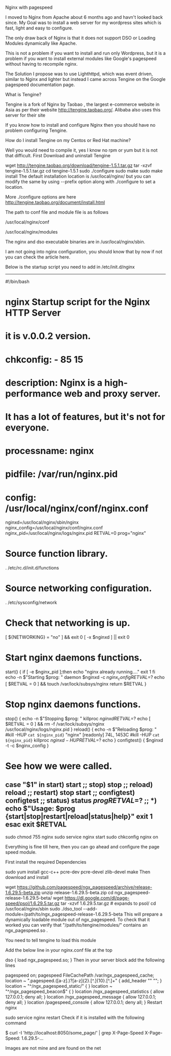  Nginx with pagespeed


I moved to Nginx from Apache about 6 months ago and havn't looked back since. My Goal was to install a web server for my wordpress sites which is fast, light and easy to configure.

The only draw back of  Nginx is that it does not support DSO or Loading Modules dynamically like Apache.

This is not a problem if you want to install and run only Wordpress, but it is a problem if you want to install external modules like Google's pagespeed without having to recompile nginx.

The Solution I propose was to use Lighthttpd, which was event driven, similar to Nginx and lighter but instead I came across Tengine on the Google pagespeed documentation page.

What is Tengine?

Tengine is a fork of Nginx by Taobao , the largest e-commerce website in Asia as per their website  http://tengine.taobao.org/. Alibaba also uses this server for their site

If you know how to install and configure Nginx then you should have no problem configuring Tengine.

How do I install Tengine on my Centos or Red Hat machine?

Well you would need to compile it, yes I know no rpm or yum but it is not that difficult.
First Download and uninstall Tengine


wget http://tengine.taobao.org/download/tengine-1.5.1.tar.gz
tar -xzvf tengine-1.5.1.tar.gz
cd tengine-1.5.1
sudo ./configure
sudo make
sudo make install
The default installation location is /usr/local/nginx/ but you can modify the same by using --prefix option along with ./configure to set a location.

More ./configure options are here http://tengine.taobao.org/document/install.html

The path to conf file and module file is as follows

/usr/local/nginx/conf

/usr/local/nginx/modules

The nginx and dso executable binaries are in /usr/local/nginx/sbin.

I am not going into nginx configuration, you should know that by now if not you can check the article here.

Below is the startup script you need to add in /etc/init.d/nginx


-----------------------------------------------
#!/bin/bash
# nginx Startup script for the Nginx HTTP Server
# it is v.0.0.2 version.
# chkconfig: - 85 15
# description: Nginx is a high-performance web and proxy server.
# It has a lot of features, but it's not for everyone.
# processname: nginx
# pidfile: /var/run/nginx.pid
# config: /usr/local/nginx/conf/nginx.conf
nginxd=/usr/local/nginx/sbin/nginx
nginx_config=/usr/local/nginx/conf/nginx.conf
nginx_pid=/usr/local/nginx/logs/nginx.pid
RETVAL=0
prog="nginx"
# Source function library.
. /etc/rc.d/init.d/functions
# Source networking configuration.
. /etc/sysconfig/network
# Check that networking is up.
[ ${NETWORKING} = "no" ] && exit 0
[ -x $nginxd ] || exit 0
# Start nginx daemons functions.
start() {
if [ -e $nginx_pid ];then
echo "nginx already running...."
exit 1
fi
echo -n $"Starting $prog: "
daemon $nginxd -c ${nginx_config}
RETVAL=$?
echo
[ $RETVAL = 0 ] && touch /var/lock/subsys/nginx
return $RETVAL
}
# Stop nginx daemons functions.
stop() {
echo -n $"Stopping $prog: "
killproc $nginxd
RETVAL=$?
echo
[ $RETVAL = 0 ] && rm -f /var/lock/subsys/nginx /usr/local/nginx/logs/nginx.pid
}
reload() {
echo -n $"Reloading $prog: "
#kill -HUP `cat ${nginx_pid}`
"nginx" [readonly] 74L, 1453C
#kill -HUP `cat ${nginx_pid}`
killproc $nginxd -HUP
RETVAL=$?
echo
}
configtest() {
$nginxd -t -c $nginx_config
}
# See how we were called.
case "$1" in
start)
start
;;
stop)
stop
;;
reload)
reload
;;
restart)
stop
start
;;
configtest)
configtest
;;
status)
status $prog
RETVAL=$?
;;
*)
echo $"Usage: $prog {start|stop|restart|reload|status|help}"
exit 1
esac
exit $RETVAL
----------------------------------------

sudo chmod 755 nginx
sudo service nginx start
sudo chkconfig nginx on


Everything is fine till here, then you can go ahead and configure the page speed module.

First install the required Dependencies

sudo yum install gcc-c++ pcre-dev pcre-devel zlib-devel make
Then download and install


wget https://github.com/pagespeed/ngx_pagespeed/archive/release-1.6.29.5-beta.zip
unzip release-1.6.29.5-beta.zip
cd ngx_pagespeed-release-1.6.29.5-beta/
wget https://dl.google.com/dl/page-speed/psol/1.6.29.5.tar.gz
tar -xzvf 1.6.29.5.tar.gz # expands to psol/
cd /usr/local/nginx/sbin
sudo ./dso_tool --add-module=/path/to/ngx_pagespeed-release-1.6.29.5-beta
This will prepare a dynamically loadable module out of ngx_pagespeed. To check that it worked you can verify that "/path/to/tengine/modules/" contains an ngx_pagespeed.so .

You need to tell tengine to load this module

Add the below line in your nginx.conf file at the top


dso {
load ngx_pagespeed.so;
}
Then in your server block add the following lines


pagespeed on;
pagespeed FileCachePath /var/ngx_pagespeed_cache;
location ~ ".pagespeed.([a-z].)?[a-z]{2}.[^.]{10}.[^.]+" { add_header "" ""; }
location ~ "^/ngx_pagespeed_static/" { }
location ~ "^/ngx_pagespeed_beacon$" { }
location /ngx_pagespeed_statistics { allow 127.0.0.1; deny all; }
location /ngx_pagespeed_message { allow 127.0.0.1; deny all; }
location /pagespeed_console { allow 127.0.0.1; deny all; }
Restart nginx



sudo service nginx restart
Check if it is installed with the following command



$ curl -I 'http://localhost:8050/some_page/' | grep X-Page-Speed
X-Page-Speed: 1.6.29.5-...


Images are not mine and are found on the net
